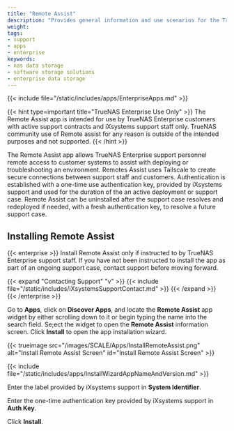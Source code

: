 ```yaml
---
title: "Remote Assist"
description: "Provides general information and use scenarios for the TrueNAS Enterprise Remote Assist app, which allows iXsystems support personnel remote access to TrueNAS Enterprise systems."
weight: 
tags:
- support
- apps
- enterprise
keywords:
- nas data storage
- software storage solutions
- enterprise data storage
---
```


{{< include file="/static/includes/apps/EnterpriseApps.md" >}}

{{< hint type=important title="TrueNAS Enterprise Use Only" >}}
The Remote Assist app is intended for use by TrueNAS Enterprise customers with active support contracts and iXsystems support staff only.
TrueNAS community use of Remote assist for any reason is outside of the intended purposes and not supported.
{{< /hint >}}

The Remote Assist app allows TrueNAS Enterprise support personnel remote access to customer systems to assist with deploying or troubleshooting an environment.
Remotes Assist uses Tailscale to create secure connections between support staff and customers.
Authentication is established with a one-time use authentication key, provided by iXsystems support and used for the duration of the an active deployment or support case.
Remote Assist can be uninstalled after the support case resolves and redeployed if needed, with a fresh authentication key, to resolve a future support case.

## Installing Remote Assist

{{< enterprise >}}
Install Remote Assist only if instructed to by TrueNAS Enterprise support staff.
If you have not been instructed to install the app as part of an ongoing support case, contact support before moving forward.

{{< expand "Contacting Support" "v" >}}
{{< include file="/static/includes/iXsystemsSupportContact.md" >}}
{{< /expand >}}
{{< /enterprise >}}

Go to **Apps**, click on **Discover Apps**, and locate the **Remote Assist** app widget by either scrolling down to it or begin typing the name into the search field.
Se;ect the widget to open the **Remote Assist** information screen.
Click **Install** to open the app installation wizard.

{{< trueimage src="/images/SCALE/Apps/InstallRemoteAssist.png" alt="Install Remote Assist Screen" id="Install Remote Assist Screen" >}}

{{< include file="/static/includes/apps/InstallWizardAppNameAndVersion.md" >}}

Enter the label provided by iXsystems support in **System Identifier**.

Enter the one-time authentication key provided by iXsystems support in **Auth Key**.

Click **Install**.
